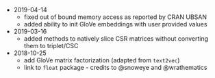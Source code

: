 - 2019-04-14
    - fixed out of bound memory access as reported by CRAN UBSAN
    - added ability to init GloVe embeddings with user provided values
- 2019-03-16
    - added methods to natively slice CSR matrices without converting them to triplet/CSC
- 2018-10-25
    - add GloVe matrix factorization (adapted from `text2vec`)
    - link to `float` package - credits to @snoweye and @wrathematics
